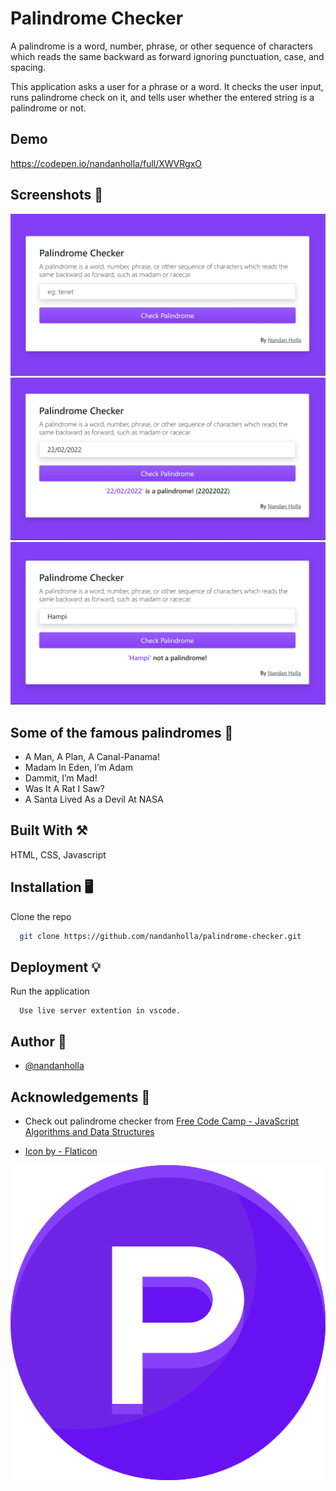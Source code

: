 # Palindrome Checker

A palindrome is a word, number, phrase, or other sequence of characters which reads the same backward as forward ignoring punctuation, case, and spacing.

This application asks a user for a phrase or a word. It checks the user input, runs palindrome check on it, and tells user whether the entered string is a palindrome or not.


## Demo

https://codepen.io/nandanholla/full/XWVRgxO


## Screenshots 📸

![App Screenshot](./assets/img-1.png)
![App Screenshot](./assets/img-2.png)
![App Screenshot](./assets/img-3.png)


## Some of the famous palindromes 🌟

* A Man, A Plan, A Canal-Panama!
* Madam In Eden, I’m Adam
* Dammit, I’m Mad!
* Was It A Rat I Saw?
* A Santa Lived As a Devil At NASA

## Built With ⚒️

HTML, CSS, Javascript 


## Installation 🖥️

Clone the repo

```bash
  git clone https://github.com/nandanholla/palindrome-checker.git
```
    
## Deployment 💡

Run the application 

```
  Use live server extention in vscode.
```


## Author 📝

- [@nandanholla](https://www.github.com/nandanholla)


## Acknowledgements 🙌

- Check out palindrome checker from [Free Code Camp - JavaScript Algorithms and Data Structures](https://www.freecodecamp.org/learn/javascript-algorithms-and-data-structures/javascript-algorithms-and-data-structures-projects/palindrome-checker)

- [Icon by - Flaticon](https://www.flaticon.com/free-icons/p)

![Logo](./assets/logo.png)